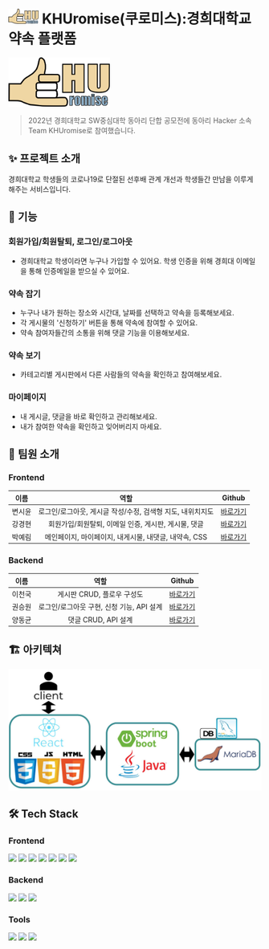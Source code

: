 # <img src="src/main/frontend/src/components/Header/icon.png" width="60" height="30"> KHUromise(쿠로미스):경희대학교 약속 플랫폼
<img src="src/main/frontend/src/components/Header/icon.png" width="40%">
<br>

> 2022년 경희대학교 SW중심대학 동아리 단합 공모전에 동아리 Hacker 소속 Team KHUromise로 참여했습니다.

## ✨ 프로젝트 소개
경희대학교 학생들의 코로나19로 단절된 선후배 관계 개선과 학생들간 만남을 이루게 해주는 서비스입니다.

## 📌 기능
### 회원가입/회원탈퇴, 로그인/로그아웃
- 경희대학교 학생이라면 누구나 가입할 수 있어요. 학생 인증을 위해 경희대 이메일을 통해 인증메일을 받으실 수 있어요.

### 약속 잡기
- 누구나 내가 원하는 장소와 시간대, 날짜를 선택하고 약속을 등록해보세요.
- 각 게시물의 '신청하기' 버튼을 통해 약속에 참여할 수 있어요.
- 약속 참여자들간의 소통을 위해 댓글 기능을 이용해보세요.

### 약속 보기
- 카테고리별 게시판에서 다른 사람들의 약속을 확인하고 참여해보세요.

### 마이페이지
- 내 게시글, 댓글을 바로 확인하고 관리해보세요.
- 내가 참여한 약속을 확인하고 잊어버리지 마세요.

## 👥 팀원 소개

### Frontend
|  이름  |                            역할                            |                  Github                   |
| :----: | :--------------------------------------------------------: | :---------------------------------------: |
| 변시윤 | 로그인/로그아웃, 게시글 작성/수정, 검색형 지도, 내위치지도 |  [바로가기](https://github.com/CUNIIII)   |
| 강경현 |    회원가입/회원탈퇴, 이메일 인증, 게시판, 게시물, 댓글    |  [바로가기](https://github.com/nageune)   |
| 박예림 |   메인페이지, 마이페이지, 내게시물, 내댓글, 내약속, CSS    | [바로가기](https://github.com/debora1628) |

### Backend
|  이름  |                   역할                    |                   Github                    |
| :----: | :---------------------------------------: | :-----------------------------------------: |
| 이천국 |        게시판 CRUD, 플로우 구성도         |  [바로가기](https://github.com/twoheaven)   |
| 권승원 | 로그인/로그아웃 구현, 신청 기능, API 설계 | [바로가기](https://github.com/SeungwonKwon) |
| 양동균 |            댓글 CRUD, API 설계            |   [바로가기](https://github.com/ydg1210)    |

## 🏗 아키텍쳐
<img src="img/architecture.png">

## 🛠 Tech Stack

### Frontend
<div>
<img src="https://img.shields.io/badge/react-61DAFB?style=for-the-badge&logo=react&logoColor=black">
<img src="https://img.shields.io/badge/javascript-F7DF1E?style=for-the-badge&logo=javascript&logoColor=black">
<img src="https://img.shields.io/badge/html5-E34F26?style=for-the-badge&logo=html5&logoColor=white">
<img src="https://img.shields.io/badge/css-1572B6?style=for-the-badge&logo=css3&logoColor=white">
<img src="https://img.shields.io/badge/styledcomponents-DB7093?style=for-the-badge&logo=styled-components&logoColor=white">
<img src="https://img.shields.io/badge/React_Router-CA4245?style=for-the-badge&logo=react-router&logoColor=white">
<img src="https://img.shields.io/badge/kakao map-FFCD00?style=for-the-badge&logo=kakao&logoColor=black">
</div>

### Backend
<div>
<img src="https://img.shields.io/badge/java-007396?style=for-the-badge&logo=java&logoColor=white">
<img src="https://img.shields.io/badge/springboot-6DB33F?style=for-the-badge&logo=springboot&logoColor=white">
<img src="https://img.shields.io/badge/mariaDB-003545?style=for-the-badge&logo=mariaDB&logoColor=white">
</div>

### Tools
<div>
<img src="https://img.shields.io/badge/github-181717?style=for-the-badge&logo=github&logoColor=white">
<img src="https://img.shields.io/badge/git-F05032?style=for-the-badge&logo=git&logoColor=white">
<img src="https://img.shields.io/badge/gradle-02303A?style=for-the-badge&logo=gradle&logoColor=white">
</div>
